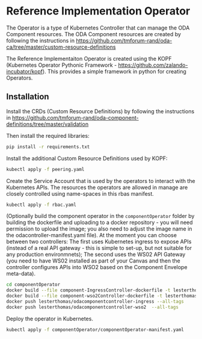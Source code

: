 # Reference Implementation Operator

The Operator is a type of Kubernetes Controller that can manage the ODA Component resources. The ODA Component resources are created by following the instructions in https://github.com/tmforum-rand/oda-ca/tree/master/custom-resource-definitions

The Reference Implementaiton Operator is created using the KOPF (Kubernetes Operator Pythonic Framework - https://github.com/zalando-incubator/kopf). This provides a simple framework in python for creating Operators. 

## Installation

Install the CRDs (Custom Resource Definitions) by following the instructions in https://github.com/tmforum-rand/oda-component-definitions/tree/master/validation

Then install the required libraries:

```bash
pip install -r requirements.txt
```

Install the additional Custom Resource Definitions used by KOPF:

```bash
kubectl apply -f peering.yaml
```

Create the Service Account that is used by the operators to interact with the Kubernetes APIs. The resources the operators are allowed in manage are closely controlled using name-spaces in this rbas manifest.

```bash
kubectl apply -f rbac.yaml
```


(Optionally build the component operator in the `componentOperator` folder by building the dockerfile and uploading to a docker repository - you will need permission to upload the image; you also need to adjust the image name in the odacontroller-manifest.yaml file). At the moment you can choose between two controllers: The first uses Kubernetes ingress to expose APIs (instead of a real API gateway - this is simple to set-up, but not suitable for any production environmnets); The second uses the WS02 API Gateway (you need to have WS02 installed as part of your Canvas and then the controller configures APIs into WSO2 based on the Component Envelope meta-data).

```bash
cd componentOperator
docker build --file component-IngressController-dockerfile -t lesterthomas/odacomponentcontroller-ingress:0.6 -t lesterthomas/odacomponentcontroller-ingress:latest .
docker build --file component-wso2Controller-dockerfile -t lesterthomas/odacomponentcontroller-wso2:0.6 -t lesterthomas/odacomponentcontroller-wso2:latest .
docker push lesterthomas/odacomponentcontroller-ingress --all-tags
docker push lesterthomas/odacomponentcontroller-wso2  --all-tags
```

Deploy the operator in Kubernetes.

```bash
kubectl apply -f componentOperator/componentOperator-manifest.yaml
```
